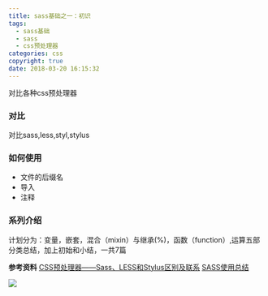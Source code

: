 ```yaml
---
title: sass基础之一：初识
tags:
  - sass基础
  - sass
  - css预处理器
categories: css
copyright: true
date: 2018-03-20 16:15:32
---
```

对比各种css预处理器
<!--more-->
### 对比
对比sass,less,styl,stylus
### 如何使用

* 文件的后缀名
* 导入
* 注释

### 系列介绍
计划分为：变量，嵌套，混合（mixin）与继承(%)，函数（function）,运算五部分类总结，加上初始和小结，一共7篇

**参考资料**
[CSS预处理器——Sass、LESS和Stylus区别及联系](https://www.aliyun.com/jiaocheng/639136.html)
[SASS使用总结](https://www.cnblogs.com/Iona/p/5302476.html)

![](http://oankigr4l.bkt.clouddn.com/wexin.png)